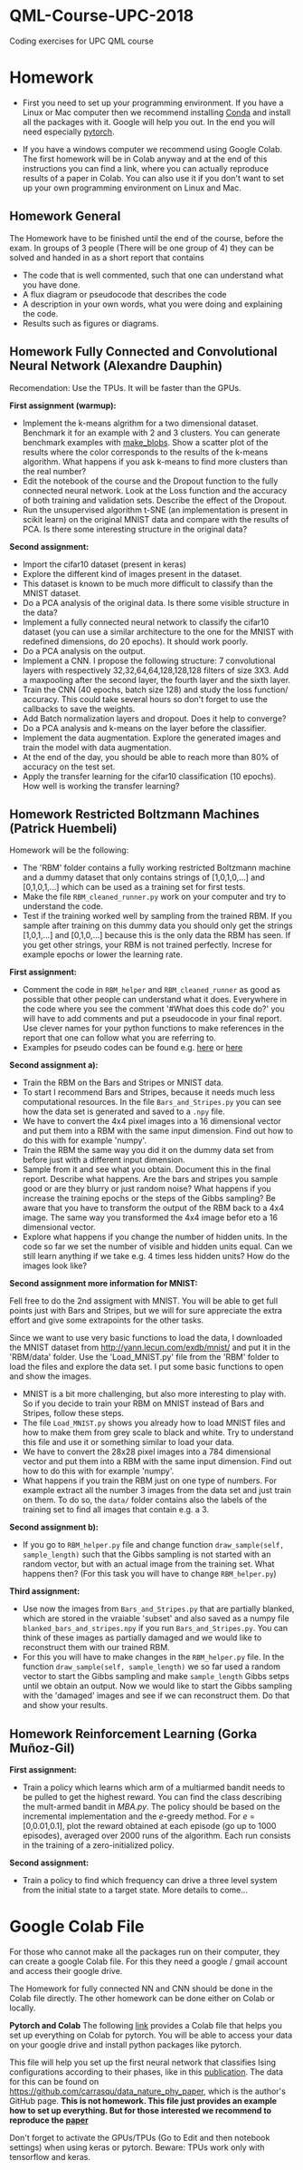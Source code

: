 # QML-Course-UPC-2018
Coding exercises for UPC QML course

# Homework
- First you need to set up your programming environment. If you have a Linux or Mac computer then we recommend installing [Conda](https://www.anaconda.com/download/#macos) and install all the packages with it. Google will help you out.
In the end you will need especially [pytorch](https://pytorch.org/).

- If you have a windows computer we recommend using Google Colab. The first homework will be in Colab anyway and at the end of this instructions you can find a link, where you can actually reproduce results of a paper in Colab. You can also use it if you don't want to set up your own programming environment on Linux and Mac.

## Homework General

The Homework have to be finished until the end of the course, before the exam. In groups of 3 people (There will be one group of 4) they can be solved and handed in as a short report that contains

- The code that is well commented, such that one can understand what you have done.
- A flux diagram or pseudocode that describes the code
- A description in your own words, what you were doing and explaining the code.
- Results such as figures or diagrams.

## Homework Fully Connected and Convolutional Neural Network (Alexandre Dauphin)

Recomendation: Use the TPUs. It will be faster than the GPUs.


**First assignment (warmup):** 

- Implement the k-means algrithm for a two dimensional dataset. Benchmark it for an example with 2 and 3 clusters. You can generate benchmark examples with [make_blobs](http://scikit-learn.org/stable/modules/generated/sklearn.datasets.make_blobs.html#sklearn.datasets.make_blobs). Show a scatter plot of the results where the color corresponds to the results of the k-means algorithm. What happens if you ask k-means to find more clusters than the real number?
- Edit the notebook of the course and the Dropout function to the fully connected neural network. Look at the Loss function and the accuracy of both training and validation sets. Describe the effect of the Dropout.
- Run the unsupervised algorithm t-SNE (an implementation is present in scikit learn) on the original MNIST data and compare with the results of PCA. Is there some interesting structure in the original data?

**Second assignment:**

- Import the cifar10 dataset (present in keras)
- Explore the different kind of images present in the dataset.
- This dataset is known to be much more difficult to classify than the MNIST dataset.
- Do a PCA analysis of the original data. Is there some visible structure in the data?
- Implement a fully connected neural network to classify the cifar10 dataset (you can use a similar architecture to the one for the MNIST with redefined dimensions, do 20 epochs). It should work poorly. 
- Do a PCA analysis on the output. 
- Implement a CNN. I propose the following structure: 7 convolutional layers with respectively 32,32,64,64,128,128,128 filters of size 3X3.  Add a maxpooling after the second layer, the fourth layer and the sixth layer.
- Train the CNN (40 epochs, batch size 128) and study the loss function/ accuracy. This could take several hours so don't forget to use the callbacks to save the weights.
- Add Batch normalization layers and dropout. Does it help to converge?
- Do a PCA analysis and k-means on the layer before the classifier. 
- Implement the data augmentation. Explore the generated images and train the model with data augmentation.
- At the end of the day, you should be able to reach more than 80% of accuracy on the test set.
- Apply the transfer learning for the cifar10 classification (10 epochs). How well is working the transfer learning?


## Homework Restricted Boltzmann Machines (Patrick Huembeli)

Homework will be the following:
- The 'RBM' folder contains a fully working restricted Boltzmann machine and a dummy dataset that only contains strings of [1,0,1,0,...] and [0,1,0,1,...] which can be used as a training set for first tests.
- Make the file `RBM_cleaned_runner.py` work on your computer and try to understand the code.
- Test if the training worked well by sampling from the trained RBM. If you sample after training on this dummy data you should only get the strings [1,0,1,...] and [0,1,0,...] because this is the only data the RBM has seen. If you get other strings, your RBM is not trained perfectly. Increse for example epochs or lower the learning rate.

**First assignment:** 
- Comment the code in `RBM_helper` and `RBM_cleaned_runner` as good as possible that other people can understand what it does. Everywhere in the code where you see the comment '#What does this code do?' you will have to add comments and put a pseudocode in your final report. Use clever names for your python functions to make references in the report that one can follow what you are referring to.
- Examples for pseudo codes can be found e.g. [here](https://en.wikibooks.org/wiki/LaTeX/Algorithms) or [here](https://tex.stackexchange.com/questions/163768/write-pseudo-code-in-latex) 

**Second assignment a):** 
- Train the RBM on the Bars and Stripes or MNIST data.
- To start I recommend Bars and Stripes, because it needs much less computational resources. In the file `Bars_and_Stripes.py` you can see how the data set is generated and saved to a `.npy` file.
- We have to convert the 4x4 pixel images into a 16 dimensional vector and put them into a RBM with the same input dimension. Find out how to do this with for example 'numpy'.
- Train the RBM the same way you did it on the dummy data set from before just with a different input dimension.
- Sample from it and see what you obtain. Document this in the final report. Describe what happens. Are the bars and stripes you sample good or are they blurry or just random noise? What happens if you increase the training epochs or the steps of the Gibbs sampling? Be aware that you have to transform the output of the RBM back to a 4x4 image. The same way you transformed the 4x4 image befor eto a 16 dimensional vector.
- Explore what happens if you change the number of hidden units. In the code so far we set the number of visible and hidden units equal. Can we still learn anything if we take e.g. 4 times less hidden units? How do the images look like?

**Second assignment more information for MNIST:**

Fell free to do the 2nd assigment with MNIST. You will be able to get full points just with Bars and Stripes, but we will for sure appreciate the extra effort and give some extrapoints for the other tasks.

Since we want to use very basic functions to load the data, I downloaded the MNIST dataset from http://yann.lecun.com/exdb/mnist/ and put it in the 'RBM/data' folder. Use the 'Load_MNIST.py' file from the 'RBM' folder to load the files and explore the data set. I put some basic functions to open and show the images.

- MNIST is a bit more challenging, but also more interesting to play with. So if you decide to train your RBM on MNIST instead of Bars and Stripes, follow these steps.
- The file `Load_MNIST.py` shows you already how to load MNIST files and how to make them from grey scale to black and white. Try to understand this file and use it or something similar to load your data.
- We have to convert the 28x28 pixel images into a 784 dimensional vector and put them into a RBM with the same input dimension. Find out how to do this with for example 'numpy'.
- What happens if you train the RBM just on one type of numbers. For example extract all the number 3 images from the data set and just train on them. To do so, the `data/` folder contains also the labels of the training set to find all images that contain e.g. a 3.


**Second assignment b):** 
- If you go to `RBM_helper.py` file and change function `draw_sample(self, sample_length)` such that the Gibbs sampling is not started with an random vector, but with an actual image from the training set. What happens then? (For this task you will have to change `RBM_helper.py`)

**Third assignment:**
- Use now the images from `Bars_and_Stripes.py` that are partially blanked, which are stored in the vraiable 'subset' and also saved as a numpy file `blanked_bars_and_stripes.npy` if you run `Bars_and_Stripes.py`. You can think of these images as partially damaged and we would like to reconstruct them with our trained RBM.
- For this you will have to make changes in the `RBM_helper.py` file. In the function `draw_sample(self, sample_length)` we so far used a random vector to start the Gibbs sampling and make `sample_length` Gibbs setps until we obtain an output. Now we would like to start the Gibbs sampling with the 'damaged' images and see if we can reconstruct them. Do that and show your results.

## Homework Reinforcement Learning (Gorka Muñoz-Gil)

**First assignment:**
- Train a policy which learns which arm of a multiarmed bandit needs to be pulled to get the highest reward. You can find the class describing the mult-armed bandit in *MBA.py*.
The policy should be based on the incremental implementation and the *e*-greedy method. For *e* = [0,0.01,0.1], plot the reward obtained at each episode (go up to 1000 episodes), averaged over 2000 runs of the algorithm. Each run consists in the training of a zero-initialized policy.

**Second assignment:**
- Train a policy to find which frequency can drive a three level system from the initial state to a target state. More details to come...

# Google Colab File
For those who cannot make all the packages run on their computer, they can create a google Colab file. For this they need a google / gmail account and access their google drive.

The Homework for fully connected NN and CNN should be done in the Colab file directly. The other homework can be done either on Colab or locally.


**Pytorch and Colab**
The following [link](https://colab.research.google.com/drive/1_pmKbc_sN32TMHSXotBug-QqJAHkT9-s) provides a Colab file that helps you set up everything on Colab for pytorch. You will be able to access your data on your google drive and install python packages like pytorch.

This file will help you set up the first neural network that classifies Ising configurations according to their phases, like in this [publication](https://arxiv.org/pdf/1605.01735.pdf). The data for this can be found on https://github.com/carrasqu/data_nature_phy_paper, which is the author's GitHub page. **This is not homework. This file just provides an example how to set up everything. But for those interested we recommend to reproduce the [paper](https://arxiv.org/pdf/1605.01735.pdf)**

Don't forget to activate the GPUs/TPUs (Go to Edit and then notebook settings) when using keras or pytorch. Beware: TPUs work only with tensorflow and keras.
